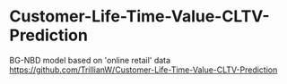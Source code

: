 # Customer-Life-Time-Value-CLTV-Prediction
BG-NBD model based on 'online retail' data https://github.com/TrillianW/Customer-Life-Time-Value-CLTV-Prediction
